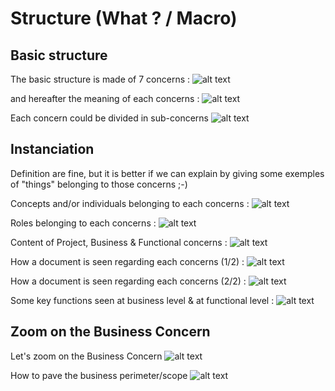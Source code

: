 Structure (What ? / Macro)
==

Basic structure
-

The basic structure is made of 7 concerns :
![alt text](https://github.com/iPlumb3r/pEAr4pEEr/blob/master/images/Overview_What_1.png)

and hereafter the meaning of each concerns :
![alt text](https://github.com/iPlumb3r/pEAr4pEEr/blob/master/images/How_ConcernsDefinition_2020-03-24.png)

Each concern could be divided in sub-concerns
![alt text](https://github.com/iPlumb3r/pEAr4pEEr/blob/master/images/Overview_What_2_2020-03-24.png)


Instanciation
-
Definition are fine, but it is better if we can explain by giving some exemples of "things" belonging to those concerns ;-)

Concepts and/or individuals belonging to each concerns :
![alt text](https://github.com/iPlumb3r/pEAr4pEEr/blob/master/images/What_Instanciation_1_2020-03-24.png)

Roles belonging to each concerns :
![alt text](https://github.com/iPlumb3r/pEAr4pEEr/blob/master/images/What_Instanciation_2.png)

Content of Project, Business & Functional concerns :
![alt text](https://github.com/iPlumb3r/pEAr4pEEr/blob/master/images/What_Instanciation_3.png)

How a document is seen regarding each concerns (1/2) :
![alt text](https://github.com/iPlumb3r/pEAr4pEEr/blob/master/images/What_Instanciation_4.png)

How a document is seen regarding each concerns (2/2) :
![alt text](https://github.com/iPlumb3r/pEAr4pEEr/blob/master/images/What_Instanciation_5.png)

Some key functions seen at business level & at functional level :
![alt text](https://github.com/iPlumb3r/pEAr4pEEr/blob/master/images/What_Instanciation_6.png)


Zoom on the Business Concern 
-
Let's zoom on the Business Concern
![alt text](https://github.com/iPlumb3r/pEAr4pEEr/blob/master/images/What_Business_Zoom.png)

How to pave the business perimeter/scope
![alt text](https://github.com/iPlumb3r/pEAr4pEEr/blob/master/images/What_Business_Scope.png)










